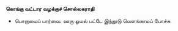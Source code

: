 **கொங்கு வட்டார வழக்குச் சொல்லகராதி**
- பொறாமைப் பார்வை. ஊரு ஓமல் பட்டே இந்தூடு வெளங்காமப் போச்சு.

